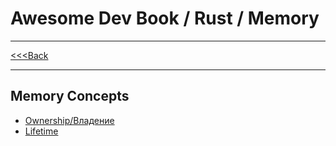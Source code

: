 # Awesome Dev Book / Rust / Memory

***
[<<<Back](../INDEX.md)
***

## Memory Concepts

- [Ownership/Владение](./OWNERSHIP.md)
- [Lifetime](./LIFETIME.md)
